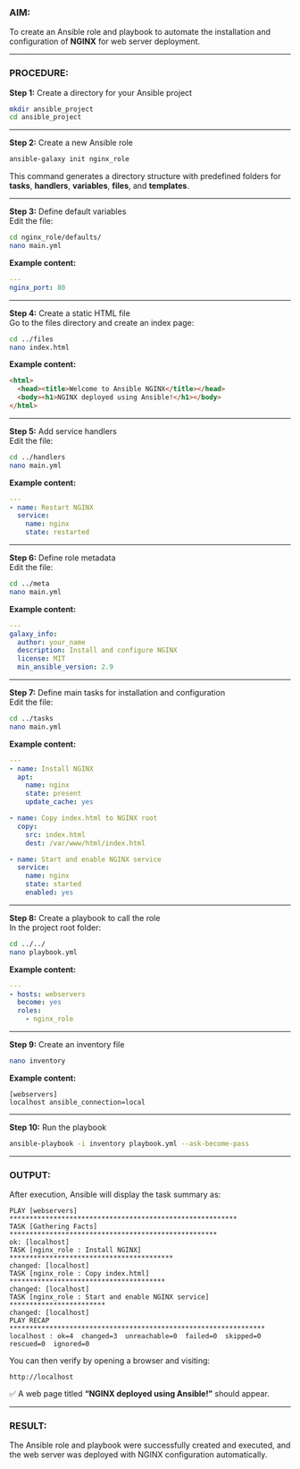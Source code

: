 ### **AIM:**

To create an Ansible role and playbook to automate the installation and configuration of **NGINX** for web server deployment.

---

### **PROCEDURE:**

**Step 1:** Create a directory for your Ansible project

```bash
mkdir ansible_project
cd ansible_project
```

---

**Step 2:** Create a new Ansible role

```bash
ansible-galaxy init nginx_role
```

This command generates a directory structure with predefined folders for **tasks**, **handlers**, **variables**, **files**, and **templates**.

---

**Step 3:** Define default variables  
Edit the file:

```bash
cd nginx_role/defaults/
nano main.yml
```

**Example content:**

```yaml
---
nginx_port: 80
```

---

**Step 4:** Create a static HTML file  
Go to the files directory and create an index page:

```bash
cd ../files
nano index.html
```

**Example content:**

```html
<html>
  <head><title>Welcome to Ansible NGINX</title></head>
  <body><h1>NGINX deployed using Ansible!</h1></body>
</html>
```

---

**Step 5:** Add service handlers  
Edit the file:

```bash
cd ../handlers
nano main.yml
```

**Example content:**

```yaml
---
- name: Restart NGINX
  service:
    name: nginx
    state: restarted
```

---

**Step 6:** Define role metadata  
Edit the file:

```bash
cd ../meta
nano main.yml
```

**Example content:**

```yaml
---
galaxy_info:
  author: your_name
  description: Install and configure NGINX
  license: MIT
  min_ansible_version: 2.9
```

---

**Step 7:** Define main tasks for installation and configuration  
Edit the file:

```bash
cd ../tasks
nano main.yml
```

**Example content:**

```yaml
---
- name: Install NGINX
  apt:
    name: nginx
    state: present
    update_cache: yes

- name: Copy index.html to NGINX root
  copy:
    src: index.html
    dest: /var/www/html/index.html

- name: Start and enable NGINX service
  service:
    name: nginx
    state: started
    enabled: yes
```

---

**Step 8:** Create a playbook to call the role  
In the project root folder:

```bash
cd ../../
nano playbook.yml
```

**Example content:**

```yaml
---
- hosts: webservers
  become: yes
  roles:
    - nginx_role
```

---

**Step 9:** Create an inventory file

```bash
nano inventory
```

**Example content:**

```
[webservers]
localhost ansible_connection=local
```

---

**Step 10:** Run the playbook

```bash
ansible-playbook -i inventory playbook.yml --ask-become-pass
```

---

### **OUTPUT:**

After execution, Ansible will display the task summary as:

```
PLAY [webservers] *********************************************************
TASK [Gathering Facts] ****************************************************
ok: [localhost]
TASK [nginx_role : Install NGINX] *****************************************
changed: [localhost]
TASK [nginx_role : Copy index.html] ***************************************
changed: [localhost]
TASK [nginx_role : Start and enable NGINX service] ************************
changed: [localhost]
PLAY RECAP ****************************************************************
localhost : ok=4  changed=3  unreachable=0  failed=0  skipped=0  rescued=0  ignored=0
```

You can then verify by opening a browser and visiting:

```
http://localhost
```

✅ A web page titled **“NGINX deployed using Ansible!”** should appear.

---

### **RESULT:**

The Ansible role and playbook were successfully created and executed, and the web server was deployed with NGINX configuration automatically.
